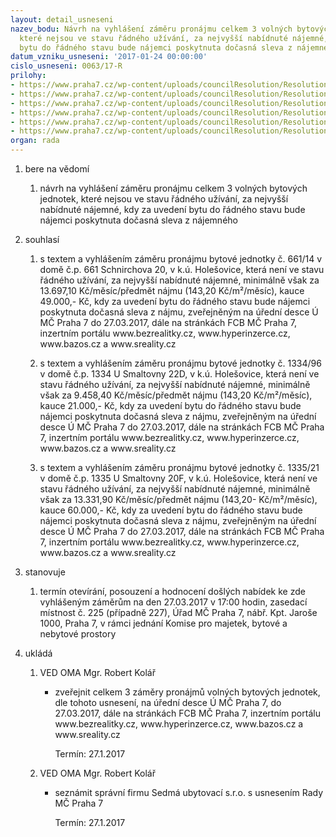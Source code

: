 ```yaml
---
layout: detail_usneseni
nazev_bodu: Návrh na vyhlášení záměru pronájmu celkem 3 volných bytových jednotek,
  které nejsou ve stavu řádného užívání, za nejvyšší nabídnuté nájemné, kdy za uvedení
  bytu do řádného stavu bude nájemci poskytnuta dočasná sleva z nájemného
datum_vzniku_usneseni: '2017-01-24 00:00:00'
cislo_usneseni: 0063/17-R
prilohy:
- https://www.praha7.cz/wp-content/uploads/councilResolution/Resolutions/28784/export/01DZ_SOUBJ0117~159387.doc
- https://www.praha7.cz/wp-content/uploads/councilResolution/Resolutions/28784/export/02_SOUBJ0117~159386.pdf
- https://www.praha7.cz/wp-content/uploads/councilResolution/Resolutions/28784/export/03_SOUBJ0117~159385.pdf
- https://www.praha7.cz/wp-content/uploads/councilResolution/Resolutions/28784/export/04_SOUBJ0117~159384.pdf
- https://www.praha7.cz/wp-content/uploads/councilResolution/Resolutions/28784/export/05_SOUBJ0117~159383.pdf
- https://www.praha7.cz/wp-content/uploads/councilResolution/Resolutions/28784/export/export~296891.pdf
organ: rada
---
```

<ol id="urzList" class="urzList_view"><li id="" class="urzClass1"><span name="1">bere na vědomí</span><ol class="urzOlClass"><li style="text-align: left;" id="" class="urzClass2"><span><p>návrh na vyhlášení záměru pronájmu celkem 3 volných bytových jednotek, které nejsou ve stavu řádného užívání, za nejvyšší nabídnuté nájemné, kdy za uvedení bytu do řádného stavu bude nájemci poskytnuta dočasná sleva z nájemného</p></span></li></ol></li><li id="" class="urzClass1"><span name="26">souhlasí</span><ol class="urzOlClass"><li style="text-align: left;" id="" class="urzClass2"><span><p>s textem a vyhlášením záměru pronájmu bytové jednotky č. 661/14 v domě č.p. 661 Schnirchova 20, v k.ú. Holešovice, která není ve stavu řádného užívání, za nejvyšší nabídnuté nájemné, minimálně však za 13.697,10 Kč/měsíc/předmět nájmu (143,20 Kč/m²/měsíc), kauce 49.000,- Kč, kdy za uvedení bytu do řádného stavu bude nájemci poskytnuta dočasná sleva z nájmu, zveřejněným na úřední desce Ú MČ Praha 7 do 27.03.2017, dále na stránkách FCB MČ Praha 7, inzertním portálu www.bezrealitky.cz, www.hyperinzerce.cz, www.bazos.cz a www.sreality.cz<br></p></span></li><li style="text-align: left;" id="" class="urzClass2"><span><p>s textem a vyhlášením záměru pronájmu bytové jednotky č. 1334/96 v domě č.p. 1334 U Smaltovny 22D, v k.ú. Holešovice, která není ve stavu řádného užívání, za nejvyšší nabídnuté nájemné, minimálně však za 9.458,40 Kč/měsíc/předmět nájmu (143,20 Kč/m²/měsíc), kauce 21.000,- Kč, kdy za uvedení bytu do řádného stavu bude nájemci poskytnuta dočasná sleva z nájmu, zveřejněným na úřední desce Ú MČ Praha 7 do 27.03.2017,&nbsp;dále na stránkách FCB MČ Praha 7, inzertním portálu www.bezrealitky.cz, www.hyperinzerce.cz, www.bazos.cz a www.sreality.cz</p></span></li><li style="text-align: left;" id="" class="urzClass2"><span><p>s textem a vyhlášením záměru pronájmu bytové jednotky č. 1335/21 v domě č.p. 1335 U Smaltovny 20F, v k.ú. Holešovice, která není ve stavu řádného užívání, za nejvyšší nabídnuté nájemné, minimálně však za 13.331,90 Kč/měsíc/předmět nájmu (143,20- Kč/m²/měsíc), kauce 60.000,- Kč, kdy za uvedení bytu do řádného stavu bude nájemci poskytnuta dočasná sleva z nájmu, zveřejněným na úřední desce Ú MČ Praha 7 do 27.03.2017,&nbsp;dále na stránkách FCB MČ Praha 7, inzertním portálu www.bezrealitky.cz, www.hyperinzerce.cz, www.bazos.cz a www.sreality.cz</p></span></li></ol></li><li id="" class="urzClass1"><span name="77">stanovuje</span><ol class="urzOlClass"><li style="text-align: left;" id="" class="urzClass2"><span><p>termín otevírání, posouzení a hodnocení došlých nabídek ke zde vyhlášeným záměrům na den 27.03.2017 v 17:00 hodin, zasedací místnost č. 225 (případně 227), Úřad MČ Praha 7, nábř. Kpt. Jaroše 1000, Praha 7, v rámci jednání Komise pro majetek, bytové a nebytové prostory</p></span></li></ol></li><li class="urzClass1" id="urzUkoly"><span name="1">ukládá</span><ol class="urzOlClass"><li class="urzClass2"><span><p>VED OMA Mgr. Robert Kolář</p></span><ul class="urzUlClass"><li class="urzClass3"><span><p>zveřejnit celkem 3 záměry pronájmů volných bytových jednotek, dle tohoto usnesení, na úřední desce Ú MČ Praha 7, do 27.03.2017, dále na stránkách FCB MČ Praha 7, inzertním portálu www.bezrealitky.cz, www.hyperinzerce.cz, www.bazos.cz a www.sreality.cz</p></span><span class="urzUkolTermin">  Termín:&nbsp;27.1.2017</span></li></ul></li><li class="urzClass2"><span><p>VED OMA Mgr. Robert Kolář</p></span><ul class="urzUlClass"><li class="urzClass3"><span><p>seznámit správní firmu Sedmá ubytovací s.r.o. s usnesením Rady MČ Praha 7</p></span><span class="urzUkolTermin">  Termín:&nbsp;27.1.2017</span></li></ul></li></ol></li></ol>
